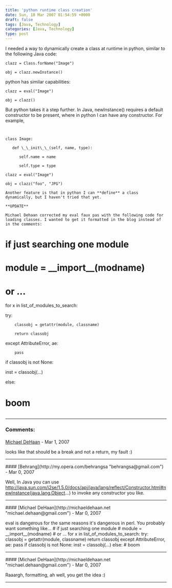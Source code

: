 ```yaml
---
title: 'python runtime class creation'
date: Sun, 18 Mar 2007 01:54:59 +0000
draft: false
tags: [Java, Technology]
categories: [Java, Technology]
type: post
---
```


I needed a way to dynamically create a class at runtime in python, similar to the following Java code:

`clazz = Class.forName("Image")`

`obj = clazz.newInstance()`

python has similar capabilities:

`clazz = eval("Image")`

`obj = clazz()`

But python takes it a step further. In Java, newInstance() requires a default constructor to be present, where in python I can have any constructor. For example,

```


class Image:

   def \_\_init\_\_(self, name, type):

      self.name = name

      self.type = type

clazz = eval("Image")

obj = clazz("foo", "JPG")

Another feature is that in python I can **define** a class dynamically, but I haven't tried that yet.

**UPDATE**

Michael Dehaan corrected my eval faux pas with the following code for loading classes. I wanted to get it formatted in the blog instead of in the comments:

```


# if just searching one module

# module = \_\_import\_\_(modname)

# or ...

for x in list\_of\_modules\_to\_search:

   try:

        classobj = getattr(module, classname)

        return classobj

   except AttributeError, ae:

        pass

if classobj is not None:

   inst = classobj(...)

else:

   # boom


```
```
---
### Comments:
####
[Michael DeHaan](http://michaeldehaan.net "michael.dehaan@gmail.com") - <time datetime="2007-03-19 17:48:44">Mar 1, 2007</time>

looks like that should be a break and not a return, my fault :)
<hr />
####
[Behrang](http://my.opera.com/behrangsa "behrangsa@gmail.com") - <time datetime="2007-03-18 04:35:35">Mar 0, 2007</time>

Well, In Java you can use http://java.sun.com/j2se/1.5.0/docs/api/java/lang/reflect/Constructor.html#newInstance(java.lang.Object...) to invoke any constructor you like.
<hr />
####
[Michael DeHaan](http://michaeldehaan.net "michael.dehaan@gmail.com") - <time datetime="2007-03-18 09:17:52">Mar 0, 2007</time>

eval is dangerous for the same reasons it's dangerous in perl. You probably want something like... # if just searching one module # module = \_\_import\_\_(modname) # or ... for x in list\_of\_modules\_to\_search: try: classobj = getattr(module, classname) return classobj except AttributeError, ae: pass if classobj is not None: inst = classobj(...) else: # boom
<hr />
####
[Michael DeHaan](http://michaeldehaan.net "michael.dehaan@gmail.com") - <time datetime="2007-03-18 09:18:17">Mar 0, 2007</time>

Raaargh, formatting, ah well, you get the idea :)
<hr />
